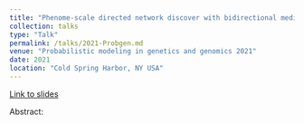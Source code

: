 ```yaml
---
title: "Phenome-scale directed network discover with bidirectional mediated Mendelian randomization"
collection: talks
type: "Talk"
permalink: /talks/2021-Probgen.md
venue: "Probabilistic modeling in genetics and genomics 2021"
date: 2021
location: "Cold Spring Harbor, NY USA"
---
```


[Link to slides](http://brielin.github.io/files/probgen_2021.pdf)

Abstract:

